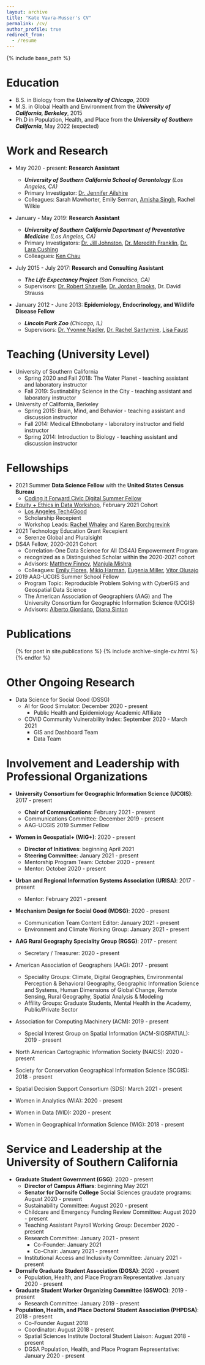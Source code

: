 ```yaml
---
layout: archive
title: "Kate Vavra-Musser's CV"
permalink: /cv/
author_profile: true
redirect_from:
  - /resume
---
```


{% include base_path %}

Education
======
* B.S. in Biology from the ***University of Chicago***, 2009
* M.S. in Global Health and Environment from the ***University of California, Berkeley***, 2015
* Ph.D in Population, Health, and Place from the ***University of Southern California***, May 2022 (expected)

Work and Research
======
* May 2020 - present: **Research Assistant**
  * ***University of Southern California School of Gerontology** (Los Angeles, CA)*
  * Primary Investigator: [Dr. Jennifer Ailshire](https://gero.usc.edu/faculty/ailshire)
  * Colleagues: Sarah Mawhorter, Emily Serman, [Amisha Singh](https://www.linkedin.com/in/amishasingh13102), Rachel Wilkie
  
* January - May 2019: **Research Assistant**
  * ***University of Southern California Department of Preventative Medicine** (Los Angeles, CA)*
  * Primary Investigators: [Dr. Jill Johnston](https://www.linkedin.com/in/jill-johnston-9b32a354), [Dr. Meredith Franklin](https://www.linkedin.com/in/meredithfranklin), [Dr. Lara Cushing](https://www.linkedin.com/in/lara-cushing)
  * Colleagues: [Ken Chau](https://www.linkedin.com/in/ken-chau-05b35323)

* July 2015 - July 2017: **Research and Consulting Assistant**
  * ***The Life Expectancy Project** (San Francisco, CA)*
  * Supervisors: [Dr. Robert Shavelle](https://www.linkedin.com/in/robert-shavelle-phd-faacpdm-a883b041), [Dr. Jordan Brooks](https://www.linkedin.com/in/jordancbrooks), Dr. David Strauss

* January 2012 - June 2013: **Epidemiology, Endocrinology, and Wildlife Disease Fellow**
  * ***Lincoln Park Zoo** (Chicago, IL)*
  * Supervisors: [Dr. Yvonne Nadler](https://www.linkedin.com/in/nadler-yvonne-a9683429), [Dr. Rachel Santymire](https://www.linkedin.com/in/rachel-santymire-81a6572a), [Lisa Faust](https://www.linkedin.com/in/lisa-faust-a5b23450)

Teaching (University Level)
======
* University of Southern California
  * Spring 2020 and Fall 2018: The Water Planet - teaching assistant and laboratory instructor
  * Fall 2019: Sustinability Science in the City - teaching assistant and laboratory instructor
* University of California, Berkeley
  * Spring 2015: Brain, Mind, and Behavior - teaching assistant and discussion instructor
  * Fall 2014: Medical Ethnobotany - laboratory instructor and field instructor
  * Spring 2014: Introduction to Biology - teaching assistant and discussion instructor
  
Fellowships
======
* 2021 Summer **Data Science Fellow** with the **United States Census Bureau**
  * [Coding it Forward Civic Digital Summer Fellow](https://www.codingitforward.com/civic-digital-fellowship)
* [Equity + Ethics in Data Workshop](https://www.latech4good.org/dataworkshop), February 2021 Cohort
  * [Los Angeles Tech4Good](https://www.latech4good.org)
  * Scholarship Recepient
  * Workshop Leads: [Rachel Whaley](https://www.linkedin.com/in/rachelrwhaley) and [Karen Borchgrevink](https://www.linkedin.com/in/kborchgrevink)
* 2021 Technology Education Grant Recepient
  * Serenze Global and Pluralsight
* DS4A Fellow, 2020-2021 Cohort
  * Correlation-One Data Science for All (DS4A) Empowerment Program
  * recognized as a Distinguished Scholar within the 2020-2021 cohort
  * Advisors: [Matthew Finney](https://www.linkedin.com/in/matthew-f-2b837359), [Manjula Mishra](https://www.linkedin.com/in/manjula-mishra)
  * Colleagues: [Emily Flores](https://www.linkedin.com/in/emily-flores-gaspar), [Mikio Harman](https://www.linkedin.com/in/mikioharman), [Eugenia Miller](https://www.linkedin.com/in/eugenia-miller), [Vitor Olusajo](https://www.linkedin.com/in/victorolusajo)
* 2019 AAG-UCGIS Summer School Fellow
  * Program Topic: Reproducible Problem Solving with CyberGIS and Geospatial Data Science
  * The American Association of Geographiers (AAG) and The University Consortium for Geographic Information Science (UCGIS)
  * Advisors: [Alberto Giordano](https://www.linkedin.com/in/alberto-giordano-22707a99), [Diana Sinton](https://www.linkedin.com/in/diana-sinton-6a261b17)
  
Publications
======
  <ul>{% for post in site.publications %}
    {% include archive-single-cv.html %}
  {% endfor %}</ul>
 
Other Ongoing Research
======
* Data Science for Social Good (DSSG)
  * AI for Good Simulator: December 2020 - present
    * Public Health and Epidemiology Academic Affiliate
  * COVID Community Vulnerability Index: September 2020 - March 2021
    * GIS and Dashboard Team
    * Data Team
  
Involvement and Leadership with Professional Organizations
======
* **University Consortium for Geographic Information Science (UCGIS)**: 2017 - present
  * **Chair of Communications**: February 2021 - present
  * Communications Committee: December 2019 - present
  * AAG-UCGIS 2019 Summer Fellow
* **Women in Geospatial+ (WIG+)**: 2020 - present
  * **Director of Initiatives**: beginning April 2021
  * **Steering Committee**: January 2021 - present
  * Mentorship Program Team: October 2020 - present
  * Mentor: October 2020 - present
* **Urban and Regional Information Systems Association (URISA)**: 2017 - present
  * Mentor: February 2021 - present 
* **Mechanism Design for Social Good (MDSG)**: 2020 - present
  * Communication Team Content Editor: January 2021 - present
  * Environment and Climate Working Group: January 2021 - present
* **AAG Rural Geography Speciality Group (RGSG)**: 2017 - present
  * Secretary / Treasurer: 2020 - present
  
* American Association of Geographers (AAG): 2017 - present
  * Speciality Groups: Climate, Digital Geographies, Environmental Perception & Behavioral Geography, Geographic Information Science and Systems, Human Dimensions of Global Change, Remote Sensing, Rural Geography, Spatial Analysis & Modeling
  * Affility Groups: Graduate Students, Mental Health in the Academy, Public/Private Sector
* Association for Computing Machinery (ACM): 2019 - present
  * Special Interest Group on Spatial Information (ACM-SIGSPATIAL): 2019 - present
* North American Cartographic Information Society (NAICS): 2020 - present
* Society for Conservation Geographical Information Science (SCGIS): 2018 - present
* Spatial Decision Support Consortium (SDS): March 2021 - present
* Women in Analytics (WIA): 2020 - present
* Women in Data (WID): 2020 - present
* Women in Geographical Information Science (WIG): 2018 - present

Service and Leadership at the University of Southern California
======
* **Graduate Student Government (GSG)**: 2020 - present
  * **Director of Campus Affiars**: beginning May 2021
  * **Senator for Dornsife College** Social Sciences graudate programs: August 2020 - present
  * Sustainability Committee: August 2020 - present
  * Childcare and Emergency Funding Review Committee: August 2020 - present
  * Teaching Assistant Payroll Working Group: December 2020 - present
  * Research Committee: January 2021 - present
    * Co-Founder: January 2021
    * Co-Chair: January 2021 - present
  * Institutional Access and Inclusivity Committee: January 2021 - present
* **Dornsife Graduate Student Association (DGSA)**: 2020 - present
  * Population, Health, and Place Program Representative: January 2020 - present
* **Graduate Student Worker Organizing Committee (GSWOC)**: 2019 - present
  * Research Committee: January 2019 - present
* **Population, Health, and Place Doctoral Student Association (PHPDSA)**: 2018 - present
  * Co-Founder August 2018
  * Coordinator: August 2018 - present
  * Spatial Sciences Institute Doctoral Student Liaison: August 2018 - present
  * DGSA Population, Health, and Place Program Representative: January 2020 - present

